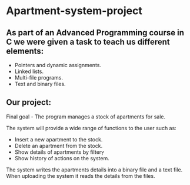 # Apartment-system-project

## As part of an Advanced Programming course in C we were given a task to teach us different elements:

- Pointers and dynamic assignments.
- Linked lists.
- Multi-file programs.
- Text and binary files.

## Our project:

Final goal - The program manages a stock of apartments for sale.

The system will provide a wide range of functions to the user such as:
- Insert a new apartment to the stock.
- Delete an apartment from the stock.
- Show details of apartments by filterץ
- Show history of actions on the system.

The system writes the apartments details into a binary file and a text file.
When uploading the system it reads the details from the files.
